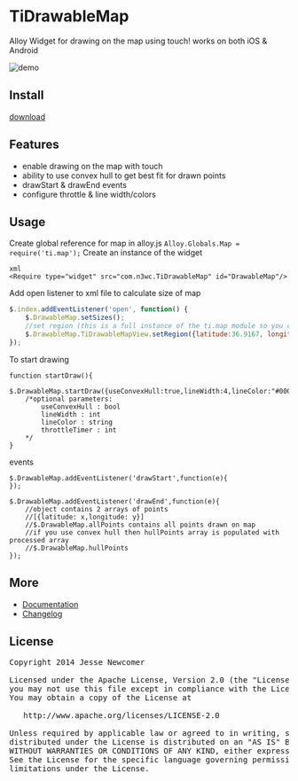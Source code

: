 # TiDrawableMap

Alloy Widget for drawing on the map using touch! works on both iOS & Android

![demo](http://i.imgur.com/JDWFQAd.gif)

## Install

[download](https://github.com/n3wc/TiDrawableMap/releases/latest)

## Features
* enable drawing on the map with touch
* ability to use convex hull to get best fit for drawn points
* drawStart & drawEnd events
* configure throttle & line width/colors 

## Usage

Create global reference for map in alloy.js `Alloy.Globals.Map = require('ti.map');`
Create an instance of the widget
```
xml
<Require type="widget" src="com.n3wc.TiDrawableMap" id="DrawableMap"/>
```

Add open listener to xml file to calculate size of map
```javascript
$.index.addEventListener('open', function() {
    $.DrawableMap.setSizes();
    //set region (this is a full instance of the ti.map module so you can do everything with it that you normally would)
    $.DrawableMap.TiDrawableMapView.setRegion({latitude:36.9167, longitude:-76.2,latitudeDelta:2.0, longitudeDelta:2.0});
});
```

To start drawing
```
function startDraw(){
	$.DrawableMap.startDraw({useConvexHull:true,lineWidth:4,lineColor:"#0000ff",throttleTimer:75});
	/*optional parameters:
		useConvexHull : bool
		lineWidth : int
		lineColor : string
		throttleTimer : int
	*/
}
```
events
```
$.DrawableMap.addEventListener('drawStart',function(e){
});

$.DrawableMap.addEventListener('drawEnd',function(e){
	//object contains 2 arrays of points
	//[{latitude: x,longitude: y}]
	//$.DrawableMap.allPoints contains all points drawn on map
	//if you use convex hull then hullPoints array is populated with processed array
	//$.DrawableMap.hullPoints
});

```

## More
* [Documentation](https://github.com/n3wc/TiDrawableMap/wiki)
* [Changelog](https://github.com/n3wc/TiDrawableMap/wiki/Changelog)

## License

<pre>
Copyright 2014 Jesse Newcomer

Licensed under the Apache License, Version 2.0 (the "License");
you may not use this file except in compliance with the License.
You may obtain a copy of the License at

   http://www.apache.org/licenses/LICENSE-2.0

Unless required by applicable law or agreed to in writing, software
distributed under the License is distributed on an "AS IS" BASIS,
WITHOUT WARRANTIES OR CONDITIONS OF ANY KIND, either express or implied.
See the License for the specific language governing permissions and
limitations under the License.
</pre>
